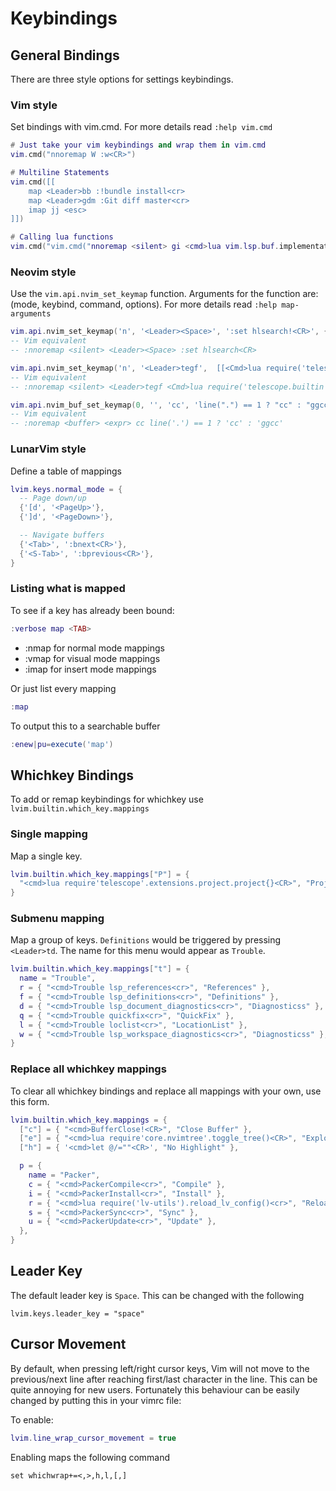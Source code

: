 # Keybindings

## General Bindings
There are three style options for settings keybindings.  
### Vim style
Set bindings with vim.cmd.  For more details read `:help vim.cmd`

``` lua
# Just take your vim keybindings and wrap them in vim.cmd
vim.cmd("nnoremap W :w<CR>")

# Multiline Statements
vim.cmd([[
    map <Leader>bb :!bundle install<cr>
    map <Leader>gdm :Git diff master<cr>
    imap jj <esc>
]])

# Calling lua functions
vim.cmd("vim.cmd("nnoremap <silent> gi <cmd>lua vim.lsp.buf.implementation()<CR>")")
```
### Neovim style
Use the `vim.api.nvim_set_keymap` function. Arguments for the function are: (mode, keybind, command, options).  For more details read `:help map-arguments`

``` lua
vim.api.nvim_set_keymap('n', '<Leader><Space>', ':set hlsearch!<CR>', { noremap = true, silent = true })
-- Vim equivalent
-- :nnoremap <silent> <Leader><Space> :set hlsearch<CR>

vim.api.nvim_set_keymap('n', '<Leader>tegf',  [[<Cmd>lua require('telescope.builtin').git_files()<CR>]], { noremap = true, silent = true })
-- Vim equivalent
-- :nnoremap <silent> <Leader>tegf <Cmd>lua require('telescope.builtin').git_files()<CR>

vim.api.nvim_buf_set_keymap(0, '', 'cc', 'line(".") == 1 ? "cc" : "ggcc"', { noremap = true, expr = true })
-- Vim equivalent
-- :noremap <buffer> <expr> cc line('.') == 1 ? 'cc' : 'ggcc'
```

### LunarVim style
Define a table of mappings
``` lua
lvim.keys.normal_mode = {
  -- Page down/up
  {'[d', '<PageUp>'},
  {']d', '<PageDown>'},

  -- Navigate buffers
  {'<Tab>', ':bnext<CR>'},
  {'<S-Tab>', ':bprevious<CR>'},
}
```

### Listing what is mapped
To see if a key has already been bound:
``` lua
:verbose map <TAB>
```
* :nmap for normal mode mappings
* :vmap for visual mode mappings
* :imap for insert mode mappings

Or just list every mapping
``` lua
:map
```

To output this to a searchable buffer
``` lua
:enew|pu=execute('map')
```

## Whichkey Bindings
To add or remap keybindings for whichkey use `lvim.builtin.which_key.mappings`

### Single mapping
Map a single key.
``` lua
lvim.builtin.which_key.mappings["P"] = { 
  "<cmd>lua require'telescope'.extensions.project.project{}<CR>", "Projects" 
}
```

### Submenu mapping
Map a group of keys.  `Definitions` would be triggered by pressing `<Leader>td`. The name for this menu would appear as `Trouble`.
``` lua
lvim.builtin.which_key.mappings["t"] = {
  name = "Trouble",
  r = { "<cmd>Trouble lsp_references<cr>", "References" },
  f = { "<cmd>Trouble lsp_definitions<cr>", "Definitions" },
  d = { "<cmd>Trouble lsp_document_diagnostics<cr>", "Diagnosticss" },
  q = { "<cmd>Trouble quickfix<cr>", "QuickFix" },
  l = { "<cmd>Trouble loclist<cr>", "LocationList" },
  w = { "<cmd>Trouble lsp_workspace_diagnostics<cr>", "Diagnosticss" },
}
```

### Replace all whichkey mappings
To clear all whichkey bindings and replace all mappings with your own, use this form.
``` lua
lvim.builtin.which_key.mappings = {
  ["c"] = { "<cmd>BufferClose!<CR>", "Close Buffer" },
  ["e"] = { "<cmd>lua require'core.nvimtree'.toggle_tree()<CR>", "Explorer" },
  ["h"] = { '<cmd>let @/=""<CR>', "No Highlight" },

  p = {
    name = "Packer",
    c = { "<cmd>PackerCompile<cr>", "Compile" },
    i = { "<cmd>PackerInstall<cr>", "Install" },
    r = { "<cmd>lua require('lv-utils').reload_lv_config()<cr>", "Reload" },
    s = { "<cmd>PackerSync<cr>", "Sync" },
    u = { "<cmd>PackerUpdate<cr>", "Update" },
  },
}
```

## Leader Key
The default leader key is `Space`.  This can be changed with the following

```
lvim.keys.leader_key = "space"

```

## Cursor Movement

By default, when pressing left/right cursor keys, Vim will not move to the previous/next line after reaching first/last character in the line. This can be quite annoying for new users. Fortunately this behaviour can be easily changed by putting this in your vimrc file:

To enable:
``` lua
lvim.line_wrap_cursor_movement = true

```
Enabling maps the following command
``` vim
set whichwrap+=<,>,h,l,[,]
```

